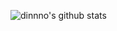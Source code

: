 ![dinnno's github stats](https://github-readme-stats.vercel.app/api?username=dinnno&count_private=true&show_icons=true&&theme=radical&include_all_commits=true)


